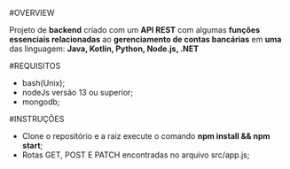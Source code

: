 #OVERVIEW



Projeto de **backend** criado com um **API REST** com algumas **funções essenciais relacionadas** ao **gerenciamento de contas bancárias** em **uma** das linguagem: **Java, Kotlin, Python, Node.js, .NET**

#REQUISITOS

- bash(Unix);
- nodeJs versão 13 ou superior;
- mongodb;

#INSTRUÇÕES

- Clone o repositório e a raiz execute o comando **npm install && npm start**;
- Rotas GET, POST E PATCH encontradas no arquivo src/app.js;

